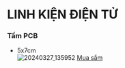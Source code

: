 # LINH KIỆN ĐIỆN TỬ

### Tấm PCB
- 5x7cm \
![20240327_135952](https://github.com/neittien0110/linhkiendientu/assets/8079397/fda9ea6e-77a6-4aa4-9a4a-8954faaee34a)
  [Mua sắm](https://shopee.vn/B%E1%BB%99-5-B%E1%BA%A3ng-M%E1%BA%A1ch-PCB-K%C3%ADch-Th%C6%B0%E1%BB%9Bc-5x7cm-5-*-7-Hai-M%E1%BA%B7t-T%E1%BB%B1-L%C3%A0m-K%C3%ADch-Th%C6%B0%E1%BB%9Bc-5x7cm-i.842225361.21834716941)
